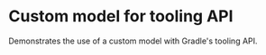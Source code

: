 Custom model for tooling API
========================

Demonstrates the use of a custom model with Gradle's tooling API.
